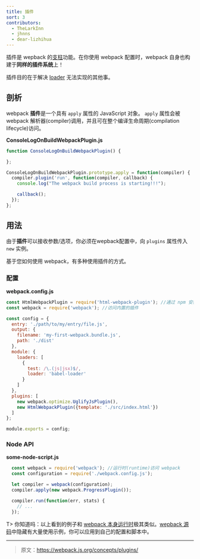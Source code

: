 ```yaml
---
title: 插件
sort: 3
contributors:
  - TheLarkInn
  - jhnns
  - dear-lizhihua
---
```


插件是 wepback 的[支柱](https://github.com/webpack/tapable)功能。在你使用 webpack 配置时，webpack 自身也构建于**同样的插件系统**上！

插件目的在于解决 [loader](/concepts/loaders) 无法实现的其他事。

## 剖析

webpack **插件**是一个具有 `apply` 属性的 JavaScript 对象。 `apply` 属性会被 webpack 解析器(compiler)调用，并且可在整个编译生命周期(compilation lifecycle)访问。


**ConsoleLogOnBuildWebpackPlugin.js**

```javascript
function ConsoleLogOnBuildWebpackPlugin() {

};

ConsoleLogOnBuildWebpackPlugin.prototype.apply = function(compiler) {
  compiler.plugin('run', function(compiler, callback) {
    console.log("The webpack build process is starting!!!");

    callback();
  });
};
```

## 用法

由于**插件**可以接收参数/选项，你必须在wepback配置中，向 `plugins` 属性传入 `new` 实例。

基于您如何使用 webpack，有多种使用插件的方式。

### 配置

**webpack.config.js**

```javascript
const HtmlWebpackPlugin = require('html-webpack-plugin'); //通过 npm 安装
const webpack = require('webpack'); //访问内置的插件

const config = {
  entry: './path/to/my/entry/file.js',
  output: {
    filename: 'my-first-webpack.bundle.js',
    path: './dist'
  },
  module: {
    loaders: [
      {
        test: /\.(js|jsx)$/,
        loader: 'babel-loader'
      }
    ]
  },
  plugins: [
    new webpack.optimize.UglifyJsPlugin(),
    new HtmlWebpackPlugin({template: './src/index.html'})
  ]
};

module.exports = config;
```

### Node API

**some-node-script.js**

```javascript
  const webpack = require('webpack'); //运行时(runtime)访问 webpack
  const configuration = require('./webpack.config.js');

  let compiler = webpack(configuration);
  compiler.apply(new webpack.ProgressPlugin());

  compiler.run(function(err, stats) {
    // ...
  });
```

T> 你知道吗：以上看到的例子和 [webpack 本身运行时](https://github.com/webpack/webpack/blob/master/bin/webpack.js#L290-L292)极其类似。[wepback 源码](https://github.com/webpack/webpack)中隐藏有大量使用示例，你可以应用到自己的配置和脚本中。

***

> 原文：https://webpack.js.org/concepts/plugins/